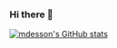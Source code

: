### Hi there 👋

<!--
**mdesson/mdesson** is a ✨ _special_ ✨ repository because its `README.md` (this file) appears on your GitHub profile.

Here are some ideas to get you started:

- 🔭 I’m currently working on ...
- 🌱 I’m currently learning ...
- 👯 I’m looking to collaborate on ...
- 🤔 I’m looking for help with ...
- 💬 Ask me about ...
- 📫 How to reach me: ...
- 😄 Pronouns: ...
- ⚡ Fun fact: ...
-->
[![mdesson's GitHub stats](https://github-readme-stats.vercel.app/api?username=mdesson)](https://github.com/anuraghazra/github-readme-stats)
